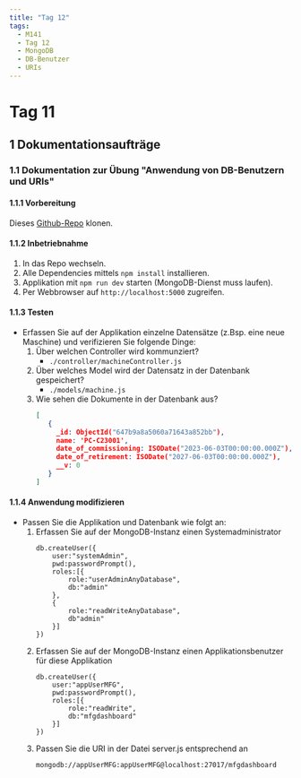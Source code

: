 ```yaml
---
title: "Tag 12"
tags:
  - M141
  - Tag 12
  - MongoDB
  - DB-Benutzer
  - URIs
---
```


# Tag 11

## 1 Dokumentationsaufträge

### 1.1 Dokumentation zur Übung "Anwendung von DB-Benutzern und URIs"

#### 1.1.1 Vorbereitung

Dieses [Github-Repo](https://github.com/sbhaseen/express-dashboard-demo) klonen.

#### 1.1.2 Inbetriebnahme

1. In das Repo wechseln.
2. Alle Dependencies mittels `npm install` installieren.
3. Applikation mit `npm run dev` starten (MongoDB-Dienst muss laufen).
4. Per Webbrowser auf `http://localhost:5000` zugreifen.

#### 1.1.3 Testen

- Erfassen Sie auf der Applikation einzelne Datensätze (z.Bsp. eine neue Maschine) und verifizieren Sie folgende Dinge:
  1. Über welchen Controller wird kommunziert?
     - `./controller/machineController.js`
  2. Über welches Model wird der Datensatz in der Datenbank gespeichert?
     - `./models/machine.js`
  3. Wie sehen die Dokumente in der Datenbank aus?
     ```json
     [
        {
          _id: ObjectId("647b9a8a5060a71643a852bb"),
          name: 'PC-C23001',
          date_of_commissioning: ISODate("2023-06-03T00:00:00.000Z"),
          date_of_retirement: ISODate("2027-06-03T00:00:00.000Z"),
          __v: 0
        }
     ]
     ```

#### 1.1.4 Anwendung modifizieren

- Passen Sie die Applikation und Datenbank wie folgt an:
  1. Erfassen Sie auf der MongoDB-Instanz einen Systemadministrator
     ```mongodb
     db.createUser({
         user:"systemAdmin",
         pwd:passwordPrompt(),
         roles:[{
             role:"userAdminAnyDatabase",
             db:"admin"
         },
         {
             role:"readWriteAnyDatabase",
             db"admin"
         }]
     })
     ```
  2. Erfassen Sie auf der MongoDB-Instanz einen Applikationsbenutzer für diese Applikation
     ```mongodb
     db.createUser({
         user:"appUserMFG",
         pwd:passwordPrompt(),
         roles:[{
             role:"readWrite",
             db:"mfgdashboard"
         }]
     })
     ```
  3. Passen Sie die URI in der Datei server.js entsprechend an
     ```mongodb
     mongodb://appUserMFG:appUserMFG@localhost:27017/mfgdashboard
     ```
